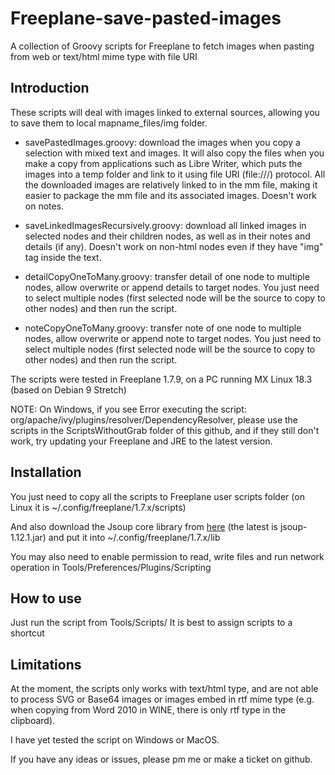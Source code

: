 # Freeplane-save-pasted-images

A collection of Groovy scripts for Freeplane to fetch images when pasting from web or text/html mime type with file URI

## Introduction

These scripts will deal with images linked to external sources, allowing you to save them to local mapname_files/img folder.

- savePastedImages.groovy: download the images when you copy a selection with mixed text and images. It will also copy the files when you make a copy from applications such as Libre Writer, which puts the images into a temp folder and link to it using file URI (file:///) protocol. All the downloaded images are relatively linked to in the mm file, making it easier to package the mm file and its associated images. Doesn't work on notes.

- saveLinkedImagesRecursively.groovy: download all linked images in selected nodes and their children nodes, as well as in their notes and details (if any). Doesn't work on non-html nodes even if they have "img" tag inside the text.

- detailCopyOneToMany.groovy: transfer detail of one node to multiple nodes, allow overwrite or append details to target nodes. You just need to select multiple nodes (first selected node will be the source to copy to other nodes) and then run the script.

- noteCopyOneToMany.groovy: transfer note of one node to multiple nodes, allow overwrite or append note to target nodes. You just need to select multiple nodes (first selected node will be the source to copy to other nodes) and then run the script.

The scripts were tested in Freeplane 1.7.9, on a PC running MX Linux 18.3 (based on Debian 9 Stretch)

NOTE: On Windows, if you see Error executing the script: org/apache/ivy/plugins/resolver/DependencyResolver, please use the scripts in the ScriptsWithoutGrab folder of this github, and if they still don't work, try updating your Freeplane and JRE to the latest version.

## Installation

You just need to copy all the scripts to Freeplane user scripts folder (on Linux it is ~/.config/freeplane/1.7.x/scripts)

And also download the Jsoup core library from [here](https://jsoup.org/download) (the latest is jsoup-1.12.1.jar) and put it into ~/.config/freeplane/1.7.x/lib

You may also need to enable permission to read, write files and run network operation in Tools/Preferences/Plugins/Scripting

## How to use

Just run the script from Tools/Scripts/ 
It is best to assign scripts to a shortcut

## Limitations

At the moment, the scripts only works with text/html type, and are not able to process SVG or Base64 images or images embed in rtf mime type (e.g. when copying from Word 2010 in WINE, there is only rtf type in the clipboard).

I have yet tested the script on Windows or MacOS.

If you have any ideas or issues, please pm me or make a ticket on github.
